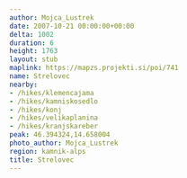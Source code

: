 ```yaml
---
author: Mojca_Lustrek
date: 2007-10-21 00:00:00+00:00
delta: 1002
duration: 6
height: 1763
layout: stub
maplink: https://mapzs.projekti.si/poi/741
name: Strelovec
nearby:
- /hikes/klemencajama
- /hikes/kamniskosedlo
- /hikes/konj
- /hikes/velikaplanina
- /hikes/kranjskareber
peak: 46.394324,14.658004
photo_author: Mojca_Lustrek
region: kamnik-alps
title: Strelovec
---
```

